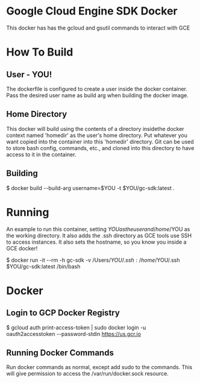 # Google Cloud Engine SDK Docker

This docker has has the gcloud and gsutil commands to interact with GCE

# How To Build

## User - YOU!

The dockerfile is configured to create a user inside the docker container. Pass the desired user name as build arg when building the docker image.

## Home Directory

This docker will build using the contents of a directory insidethe docker context named 'homedir' as the user's home directory. Put whatever you want copied into the container into this 'homedir' directory. Git can be used to store bash config, commands, etc., and cloned into this directory to have access to it in the container.

## Building

$ docker build --build-arg username=$YOU -t $YOU/gc-sdk:latest .

# Running

An example to run this container, setting $YOU as the user and /home/$YOU as the working directory. It also adds the .ssh directory as GCE tools use SSH to access instances. It also sets the hostname, so you know you inside a GCE docker!

$ docker run -it --rm -h gc-sdk -v /Users/$YOU/.ssh:/home/$YOU/.ssh $YOU/gc-sdk:latest /bin/bash

# Docker

## Login to GCP Docker Registry

$ gcloud auth print-access-token | sudo docker login -u oauth2accesstoken --password-stdin https://us.gcr.io

## Running Docker Commands

Run docker commands as normal, except add sudo to the commands. This will give permission to access the /var/run/docker.sock resource.

